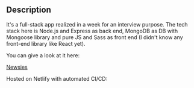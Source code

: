 ## Description

It's a full-stack app realized in a week for an interview purpose. The tech stack here is Node.js and Express as back end, MongoDB as DB with Mongoose library and pure JS and Sass as front end (I didn't know any front-end library like React yet).

You can give a look at it here:

[Newsies](https://newsies.netlify.app/ 'Homepage')

Hosted on Netlify with automated CI/CD:
